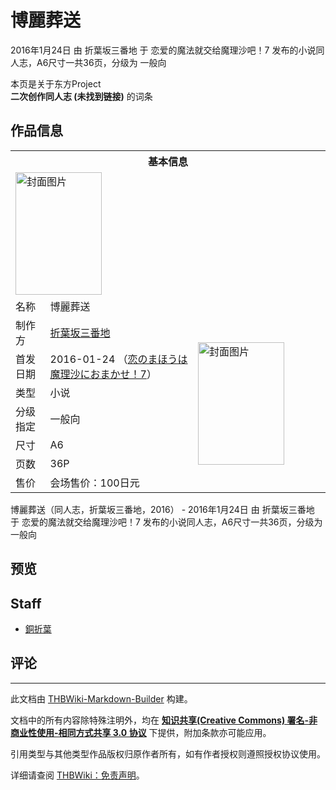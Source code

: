 # 博麗葬送

<!-- source html: G:\repos\THBWiki-Markdown-Builder\THBWikiMarkdown\Temp\main\a\a2\ns0%3A%E5%8D%9A%E9%BA%97%E8%91%AC%E9%80%81.html -->

2016年1月24日 由 折葉坂三番地 于 恋爱的魔法就交给魔理沙吧！7 发布的小说同人志，A6尺寸一共36页，分级为 一般向

本页是关于东方Project  
 **二次创作同人志 (未找到链接)** 的词条

## 作品信息

<table><tbody><tr><th colspan="3">基本信息</th></tr><tr><td class="cover-artwork-mobile" colspan="2"><a href="./文件-博麗葬送封面.jpg.md" class="image" title="封面图片"><img alt="封面图片" src="https://upload.thwiki.cc/thumb/a/ac/%E5%8D%9A%E9%BA%97%E8%91%AC%E9%80%81%E5%B0%81%E9%9D%A2.jpg/138px-%E5%8D%9A%E9%BA%97%E8%91%AC%E9%80%81%E5%B0%81%E9%9D%A2.jpg" decoding="async" loading="lazy" width="138" height="196" srcset="https://upload.thwiki.cc/thumb/a/ac/%E5%8D%9A%E9%BA%97%E8%91%AC%E9%80%81%E5%B0%81%E9%9D%A2.jpg/208px-%E5%8D%9A%E9%BA%97%E8%91%AC%E9%80%81%E5%B0%81%E9%9D%A2.jpg 1.5x, https://upload.thwiki.cc/thumb/a/ac/%E5%8D%9A%E9%BA%97%E8%91%AC%E9%80%81%E5%B0%81%E9%9D%A2.jpg/277px-%E5%8D%9A%E9%BA%97%E8%91%AC%E9%80%81%E5%B0%81%E9%9D%A2.jpg 2x" data-file-width="620" data-file-height="877"></a></td>
</tr><tr><td class="label">名称</td><td colspan="2"> 博麗葬送 </td></tr><tr><td class="label">制作方</td><td><a href="./折葉坂三番地.md" title="折葉坂三番地">折葉坂三番地</a></td><td class="cover-artwork" rowspan="7" style="min-width:196px;"><a href="./文件-博麗葬送封面.jpg.md" class="image" title="封面图片"><img alt="封面图片" src="https://upload.thwiki.cc/thumb/a/ac/%E5%8D%9A%E9%BA%97%E8%91%AC%E9%80%81%E5%B0%81%E9%9D%A2.jpg/138px-%E5%8D%9A%E9%BA%97%E8%91%AC%E9%80%81%E5%B0%81%E9%9D%A2.jpg" decoding="async" loading="lazy" width="138" height="196" srcset="https://upload.thwiki.cc/thumb/a/ac/%E5%8D%9A%E9%BA%97%E8%91%AC%E9%80%81%E5%B0%81%E9%9D%A2.jpg/208px-%E5%8D%9A%E9%BA%97%E8%91%AC%E9%80%81%E5%B0%81%E9%9D%A2.jpg 1.5x, https://upload.thwiki.cc/thumb/a/ac/%E5%8D%9A%E9%BA%97%E8%91%AC%E9%80%81%E5%B0%81%E9%9D%A2.jpg/277px-%E5%8D%9A%E9%BA%97%E8%91%AC%E9%80%81%E5%B0%81%E9%9D%A2.jpg 2x" data-file-width="620" data-file-height="877"></a></td>
</tr><tr><td class="label">首发日期</td><td>2016-01-24&#160;（<a href="/展会作品列表?e=%E6%81%8B%E7%88%B1%E7%9A%84%E9%AD%94%E6%B3%95%E5%B0%B1%E4%BA%A4%E7%BB%99%E9%AD%94%E7%90%86%E6%B2%99%E5%90%A7%EF%BC%81%237">恋のまほうは魔理沙におまかせ！7</a>）</td></tr><tr><td class="label">类型</td><td>小说</td></tr><tr><td class="label">分级指定</td><td>一般向</td></tr><tr><td class="label">尺寸</td><td>A6</td></tr><tr><td class="label">页数</td><td>36P</td></tr><tr><td class="label">售价</td><td>会场售价：100日元</td></tr></tbody></table>

博麗葬送（同人志，折葉坂三番地，2016） - 2016年1月24日 由 折葉坂三番地 于 恋爱的魔法就交给魔理沙吧！7 发布的小说同人志，A6尺寸一共36页，分级为 一般向

## 预览

## Staff
- [銅折葉](./銅折葉.md)


## 评论




---

此文档由 [THBWiki-Markdown-Builder](https://github.com/Delsin-Yu/THBWiki-Markdown-Builder) 构建。

文档中的所有内容除特殊注明外，均在 [**知识共享(Creative Commons) 署名-非商业性使用-相同方式共享 3.0 协议**](https://creativecommons.org/licenses/by-sa/3.0/deed.zh-hans) 下提供，附加条款亦可能应用。

引用类型与其他类型作品版权归原作者所有，如有作者授权则遵照授权协议使用。

详细请查阅 [THBWiki：免责声明](https://thbwiki.cc/THBWiki:%E5%85%8D%E8%B4%A3%E5%A3%B0%E6%98%8E)。

